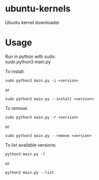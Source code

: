 # ubuntu-kernels
Ubuntu kernel downloader
# Usage
Run in python with sudo:  
    sudo python3 main.py

To install:

    sudo python3 main.py -i <version>
    
  or
  
    sudo python3 main.py --install <version>
    
To remove:

    sudo python3 main.py -r <version>
    
or

    sudo python3 main.py --remove <version>
    
To list available versions: 

    python3 main.py -l  
    
or

    python3 main.py --list
